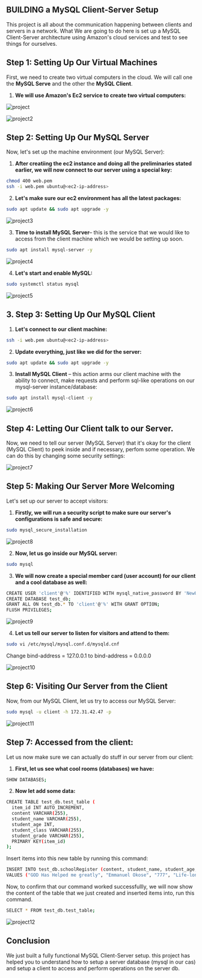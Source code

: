 ## BUILDING a MySQL Client-Server Setup

This project is all about the communication happening between clients and servers in a network. What We are going to do here is set up a MySQL Client-Server architecture using Amazon's cloud services and test to see things for ourselves.

## Step 1: Setting Up Our Virtual Machines

First, we need to create two virtual computers in the cloud. We will call one the **MySQL Serve** and the other the **MySQL Client**.

1. **We will use Amazon's Ec2 service to create two virtual computers:**

![project](/images/client.jpg)

![project2](/images/client2.jpg)

## Step 2: Setting Up Our MySQL Server

Now, let's set up the machine environment (our MySQL Server):

1. **After creatiing the ec2 instance and doing all the preliminaries stated earlier, we will now connect to our server using a special key:**

```bash
chmod 400 web.pem
ssh -i web.pem ubuntu@<ec2-ip-address>
```

2. **Let's make sure our ec2 environment has all the latest packages:**

```bash
sudo apt update && sudo apt upgrade -y
```
![project3](/images/client3.jpg)

3. **Time to install MySQL Server**– this is the service that we would like to access from the client machine which we would be setting up soon.

```bash
sudo apt install mysql-server -y
```
![project4](/images/client4.jpg)

4. **Let's start and enable MySQL:**

```bash
sudo systemctl status mysql
```

![project5](/images/client5.jpg)

## 3. Step 3: Setting Up Our MySQL Client

1. **Let's connect to our client machine:**

```bash
ssh -i web.pem ubuntu@<ec2-ip-address>
```

2. **Update everything, just like we did for the server:**

```bash
sudo apt update && sudo apt upgrade -y
```
3. **Install MySQL Client** – this action arms our client machine with the ability to connect, make requests and perform sql-like operations on our mysql-server instance/database:

```bash
sudo apt install mysql-client -y
```
![project6](/images/client6.jpg)

## Step 4: Letting Our Client talk to our Server.

Now, we need to tell our server (MySQL Server) that it's okay for the client (MySQL Client) to peek inside and if necessary, perfom some operation. We can do this by changing some security settings:

![project7](/images/client7.jpg)

## Step 5: Making Our Server More Welcoming

Let's set up our server to accept visitors:

1. **Firstly, we will run a security script to make sure our server's configurations is safe and secure:**

```bash
sudo mysql_secure_installation
```
![project8](/images/client8.jpg)

2. **Now, let us go inside our MySQL server:**

```bash
sudo mysql
```

3. **We will now create a special member card (user account) for our client and a cool database as well:**

```bash
CREATE USER 'client'@'%' IDENTIFIED WITH mysql_native_password BY 'NewU$er.3';
CREATE DATABASE test_db;
GRANT ALL ON test_db.* TO 'client'@'%' WITH GRANT OPTION;
FLUSH PRIVILEGES;
```
![project9](/images/client9.jpg)

4. **Let us tell our server to listen for visitors and attend to them:**

```bash
sudo vi /etc/mysql/mysql.conf.d/mysqld.cnf
```
Change bind-address = 127.0.0.1 to bind-address = 0.0.0.0

![project10](/images/client10.jpg)

## Step 6: Visiting Our Server from the Client

Now, from our MySQL Client, let us try to access our MySQL Server:

```bash 
sudo mysql -u client -h 172.31.42.47 -p
```
![project11](/images/client11.jpg)

## Step 7: Accessed from the client:

Let us now make sure we can actually do stuff in our server from our client:

1. **First, let us see what cool rooms (databases) we have:**

```bash
SHOW DATABASES;
```
2. **Now let add some data:**

```bash
CREATE TABLE test_db.test_table (
  item_id INT AUTO_INCREMENT,
  content VARCHAR(255),
  student_name VARCHAR(255),
  student_age INT,
  student_class VARCHAR(255),
  student_grade VARCHAR(255),
  PRIMARY KEY(item_id)
);
```
Insert items into this new table by running this command:

```bash
INSERT INTO test_db.schoolRegister (content, student_name, student_age, student_class, student_grade) 
VALUES ("GOD Has Helped me greatly", "Emmanuel Okose", "777", "Life-long Learning", "EXCELLENT"); 
```
Now, to confirm that our command worked successfullly, we will now show the content of the table that we just created and inserted items into, run this command.

```bash
SELECT * FROM test_db.test_table;
```
![project12](/images/client12.jpg)

## Conclusion

We just built a fully functional MySQL Client-Server setup. this project has helped you to understand how to setup a server database (mysql in our cas) and setup a client to access and perform operations on the server db. 
